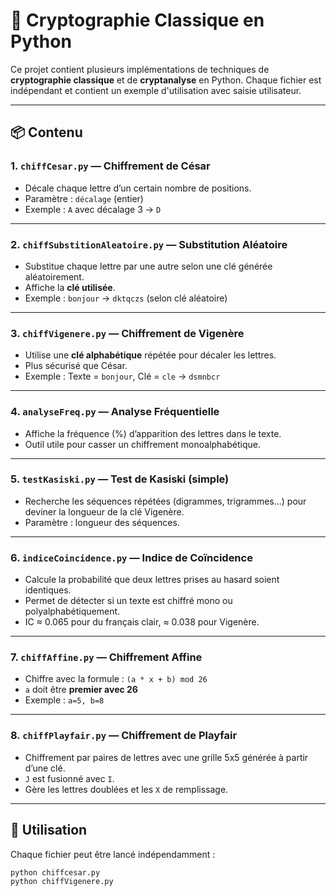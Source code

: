 # 🔐 Cryptographie Classique en Python

Ce projet contient plusieurs implémentations de techniques de **cryptographie classique** et de **cryptanalyse** en Python. Chaque fichier est indépendant et contient un exemple d'utilisation avec saisie utilisateur.

---

## 📦 Contenu

### 1. `chiffCesar.py` — Chiffrement de César
- Décale chaque lettre d’un certain nombre de positions.
- Paramètre : `décalage` (entier)
- Exemple : `A` avec décalage 3 → `D`

---

### 2. `chiffSubstitionAleatoire.py` — Substitution Aléatoire
- Substitue chaque lettre par une autre selon une clé générée aléatoirement.
- Affiche la **clé utilisée**.
- Exemple : `bonjour` → `dktqczs` (selon clé aléatoire)

---

### 3. `chiffVigenere.py` — Chiffrement de Vigenère
- Utilise une **clé alphabétique** répétée pour décaler les lettres.
- Plus sécurisé que César.
- Exemple : Texte = `bonjour`, Clé = `cle` → `dsmnbcr`

---

### 4. `analyseFreq.py` — Analyse Fréquentielle
- Affiche la fréquence (%) d’apparition des lettres dans le texte.
- Outil utile pour casser un chiffrement monoalphabétique.

---

### 5. `testKasiski.py` — Test de Kasiski (simple)
- Recherche les séquences répétées (digrammes, trigrammes...) pour deviner la longueur de la clé Vigenère.
- Paramètre : longueur des séquences.

---

### 6. `indiceCoincidence.py` — Indice de Coïncidence
- Calcule la probabilité que deux lettres prises au hasard soient identiques.
- Permet de détecter si un texte est chiffré mono ou polyalphabétiquement.
- IC ≈ 0.065 pour du français clair, ≈ 0.038 pour Vigenère.

---

### 7. `chiffAffine.py` — Chiffrement Affine
- Chiffre avec la formule : `(a * x + b) mod 26`
- `a` doit être **premier avec 26**
- Exemple : `a=5, b=8`

---

### 8. `chiffPlayfair.py` — Chiffrement de Playfair
- Chiffrement par paires de lettres avec une grille 5x5 générée à partir d’une clé.
- `J` est fusionné avec `I`.
- Gère les lettres doublées et les `X` de remplissage.

---



## 🚀 Utilisation

Chaque fichier peut être lancé indépendamment :

```bash
python chiffcesar.py
python chiffVigenere.py

